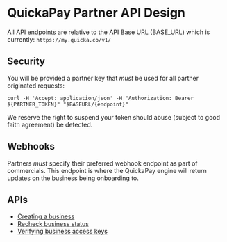 # QuickaPay Partner API Design

All API endpoints are relative to the API Base URL (BASE_URL) which is currently:
`https://my.quicka.co/v1/`

## Security

You will be provided a partner key that _must_ be used for all partner originated requests:

`curl -H 'Accept: application/json' -H "Authorization: Bearer ${PARTNER_TOKEN}" "$BASEURL/{endpoint}"`

We reserve the right to suspend your token should abuse (subject to good faith agreement) be detected. 

## Webhooks

Partners _must_ specify their preferred webhook endpoint as part of commercials.
This endpoint is where the QuickaPay engine will return updates on the business being onboarding to.

## APIs

* [Creating a business](create-business.md)
* [Recheck business status](check-business-status.md)
* [Verifying business access keys](verify-business-keys.md)
